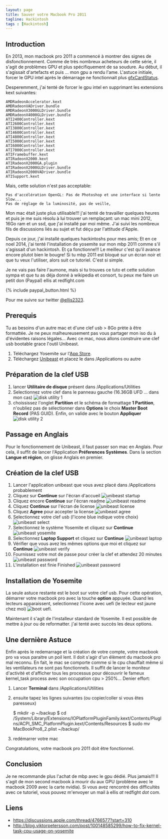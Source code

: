 ```yaml
---
layout: page
title: Sauver votre Macbook Pro 2011
tagline: Hackintosh
tags : [Hackintosh]
---
```


## Introduction

En 2013, mon macbook pro 2011 a commencé à montrer des signes de disfonctionnement. Comme
de très nombreux acheteurs de cette série, il s'agit de problèmes GPU et plus spécifiquement
de sa soudure. Au début, il s'agissait d'artefacts et puis ... mon gpu a rendu l'ame. L'astuce initiale, forcer le GPU intel après le démarrage ne fonctionnait plus [gfxCardStatus](https://gfx.io/).

Desperemment, j'ai tenté de forcer le gpu intel en supprimant les extensions kext suivantes:

	AMDRadeonAccelerator.kext
	AMDRadeonVADriver.bundle
	AMDRadeonX3000GLDriver.bundle
	AMDRadeonX4000GLDriver.bundle
	ATI2400Controller.kext
	ATI2600Controller.kext
	ATI3800Controller.kext
	ATI4600Controller.kext
	ATI4800Controller.kext
	ATI5000Controller.kext
	ATI6000Controller.kext
	ATI7000Controller.kext
	ATIFramebuffer.kext
	ATIRadeonX2000.kext
	ATIRadeonX2000GA.plugin
	ATIRadeonX2000GLDriver.bundle
	ATIRadeonX2000VADriver.bundle
	ATISupport.kext

Mais, cette solution n'est pas acceptable:

	Pas d'accélération OpenGL: Pas de Photoshop et une interface si lente Slow...
	Pas de réglage de la luminosité, pas de veille,

Mon mac était juste plus utilisable!!! j'ai tenté de travailler quelques heures et puis je me suis résolu à lui trouver un remplaçant: un mac mini 2012, 16Go ram et un ssd, que
j'ai installé par moi même. J'ai suivi les nombreux fils de discussions liés au sujet et
fut déçu par l'attitude d'Apple.

Depuis ce jour, j'ai installé quelques hackintoshs pour mes amis; Et en ce noel 2014, j'ai tenté l'installation de yosemite sur mon mbp 2011 comme s'il s'agissait d'un hackintosh. Et ça fonctionne!!! Le meilleur c'est qu'il avance encore plutot bien le bougre!
Si tu mbp 2011 est bloqué sur un écran noir et que tu veux l'utiliser, alors suit ce tutoriel. C'est si simple.

Je ne vais pas faire l'aumone, mais si tu trouves ce tuto et cette solution sympa et que tu as déja donné à wikipedia et consort, tu peux me faire un petit don (Paypal) ellis at redfight.com

{% include paypal_button.html %} 

Pour me suivre sur twitter [@ellis2323](https://twitter.com/ellis2323).

## Prerequis

Tu as besoins d'un autre mac et d'une clef usb > 8Go prète à être formattée. Je ne peux
malheureusement pas vous partager mon iso du à d'évidentes raisons légales... Avec ce mac, nous allons construire une clef usb bootable grace l'outil Unibeast.

 1. Téléchargez Yosemite sur l'[App Store](https://itunes.apple.com/fr/app/os-x-yosemite/id915041082?mt=12).
 2. Téléchargez [Unibeast](http://www.unibeast.com/) et placez le dans /Applications ou autre

## Préparation de la clef USB

 1. lancer **Utilitaire de disque** présent dans /Applications/Utilities 
 2. Selectionnez votre clef dans le panneau gauche (16.36GB UFD ... dans mon cas) ![disk utility 1](disk_utility_1.png)
 3. choississez l'onglet **Partition** et le schéma de formattage **1 Partition**, n'oubliez pas de sélectionner dans **Options** le choix **Master Boot Record** (PAS GUID). Enfin, on valide avec le bouton **Appliquer**![disk utility 2](disk_utility_2.png)

## Passage en Anglais

Pour le fonctionnement de Unibeast, il faut passer son mac en Anglais. Pour cela, il suffit
de lancer l'Application **Préferences Systèmes**. Dans la section **Langue et région**, on glisse Anglais en premier.

## Création de la clef USB

 1. Lancer l'application unibeast que vous avez placé dans /Applications probablement
 2. Cliquez sur **Continue** sur l'écran d'accueil ![unibeast startup](unibeast_startup.png)
 3. Cliquez encore **Continue** sur l'écran readme ![unibeast readme](unibeast_readme.png)
 4. Cliquez **Continue** sur l'écran de license ![unibeast license](unibeast_license.png)
 5. Cliquez **Agree** pour accepter la license ![unibeast agree](unibeast_agree.png)
 6. Selectionnez votre clef usb (l'icone blue indique votre choix) ![unibeast select](unibeast_selectusbkey.png)
 7. Selectionnez le système Yosemite et cliquez sur **Continue** ![unibeast yosemite](unibeast_yosemite.png)
 8. Selectionnez **Laptop Support** et cliquez sur **Continue** ![unibeast laptop](unibeast_laptop.png)
 9. Vérifier que vous avez les mêmes options que moi et cliquez sur **Continue** ![unibeast verify](unibeast_verify.png)
 10. Fournissez votre mot de passe pour créer la clef et attendez 20 minutes ![unibeast password](unibeast_password.png)
 11. L'installation est finie Finished ![unibeast password](unibeast_end.png)

## Installation de Yosemite

La seule astuce restante est le boot sur votre clef usb. Pour cette opération, démarrer votre macbook pro avec la touche **option** appuyée. Quand les lecteurs apparaissent,
selectionnez l'icone avec uefi (le lecteur est jaune chez moi) ![boot uefi](boot_uefi.png).

Maintenant il s'agit de l'installeur standard de Yosemite. Il est possible de mettre à jour
ou de reformatter. j'ai tenté avec succès les deux options.

## Une dernière Astuce

Enfin après le redemarrage et la création de votre compte, votre macbook pro va vous paraitre un poil lent. Il doit s'agir d'un élèment du macbook pro mal reconnu. En fait,
le mac se comporte comme si le cpu chauffait même si les ventilateurs ne sont pas fonctionnels. Il suffit de lancer le moniteur d'activité et d'afficher tous les processus
pour découvrir le fameux kernel_task process avec son occupation cpu > 250%... Denier effort:

 1. Lancer **Terminal** dans /Applications/Utilities
 2. ensuite tapez les lignes suivantes (ou copier/coller si vous êtes paresseux)

	$ mkdir -p ~/backup
	$ cd /System/Library/Extensions/IOPlatformPluginFamily.kext/Contents/PlugIns/ACPI_SMC_PlatformPlugin.kext/Contents/Resources
	$ sudo mv MacBookPro8_2.plist ~/backup/

3. redémarrer votre mac

Congratulations, votre macbook pro 2011 doit être fonctionnel. 

## Conclusion

Je ne recommande plus l'achat de mbp avec le  gpu dédié. Plus jamais!!! Il s'agit de mon second macbook à mourir du aux GPU (problème avec le macbook 2009 avec la carte nvidia). Si vous avez rencontré des difficultès avec ce tutoriel, vous pouvez m'envoyer un mail à ellis _at_ redfight _dot_ com. 


## Liens

- https://discussions.apple.com/thread/4766577?start=310
- http://blog.viktorpetersson.com/post/100148585299/how-to-fix-kernel-task-cpu-usage-on-yosemite
